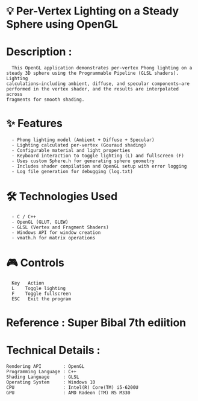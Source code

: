 # 💡 Per-Vertex Lighting on a Steady Sphere using OpenGL

# Description : 
      This OpenGL application demonstrates per-vertex Phong lighting on a 
    steady 3D sphere using the Programmable Pipeline (GLSL shaders). Lighting 
    calculations—including ambient, diffuse, and specular components—are
    performed in the vertex shader, and the results are interpolated across
    fragments for smooth shading.

# ✨ Features
      - Phong lighting model (Ambient + Diffuse + Specular) 
      - Lighting calculated per-vertex (Gouraud shading)
      - Configurable material and light properties
      - Keyboard interaction to toggle lighting (L) and fullscreen (F)
      - Uses custom Sphere.h for generating sphere geometry
      - Includes shader compilation and OpenGL setup with error logging
      - Log file generation for debugging (log.txt)

# 🛠️ Technologies Used
      - C / C++
      - OpenGL (GLUT, GLEW)
      - GLSL (Vertex and Fragment Shaders)
      - Windows API for window creation
      - vmath.h for matrix operations

# 🎮 Controls
      Key	Action
      L	   Toggle lighting
      F	   Toggle fullscreen
      ESC	Exit the program
      
# Reference : Super Bibal 7th ediition 

# Technical Details : 
    Rendering API        : OpenGL
    Programming Language : C++ 
    Shading Language     : GLSL
    Operating System     : Windows 10
    CPU                  : Intel(R) Core(TM) i5-6200U 
    GPU                  : AMD Radeon (TM) R5 M330
